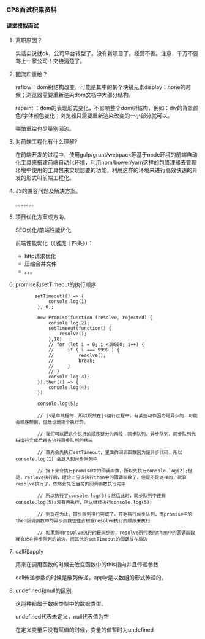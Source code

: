 ###  GP8面试积累资料

#### 课堂模拟面试

1. 离职原因？

   实话实说就ok，公司平台转型了。没有新项目了。经营不善。注意，千万不要骂上一家公司！交接清楚了。

2. 回流和重绘？

   reflow：dom树结构改变，可能是其中的某个块级元素display：none的时候；浏览器需要重新渲染dom文档中大部分结构。

   repaint ：dom的表现形式变化，不影响整个dom树结构，例如：div的背景颜色/字体颜色变化；浏览器只需要重新渲染改变的一小部分就可以。

   哪怕重绘也尽量别回流。

3. 对前端工程化有什么理解?

   在前端开发的过程中，使用gulp/grunt/webpack等基于node环境的前端自动化工具来搭建前端自动化环境，利用npm/bower/yarn这样的包管理器去管理环境中使用的工具包来实现想要的功能，利用这样的环境来进行高效快速的开发的形式叫前端工程化。

4. JS的兼容问题及解决方案。

   。。。。。。。

5. 项目优化方案或方向。

   SEO优化/前端性能优化

   前端性能优化（《雅虎十四条》）：

   * http请求优化
   * 压缩合并文件
   * 。。。

6. promise和setTimeout的执行顺序

   ```
          setTimeout(() => {
               console.log(1)
           }, 0);
   
           new Promise(function (resolve, rejected) {
               console.log(2);
               setTimeout(function() {
                   resolve();
               },10)
               // for (let i = 0; i <10000; i++) {
               //     if ( i === 9999 ) {
               //         resolve();
               //         break;
               //     }
               // }
               console.log(3);
           }).then(() => {
               console.log(4);
           })
   
           console.log(5);
   
           // js是单线程的，所以既然在js运行过程中，有某些动作因为是异步的，可能会顺序颠倒，但是也是挨个执行的。
   
           // 我们可以把这个执行的顺序链分为两段：同步队列，异步队列，同步队列代码运行完成后再去执行异步队列的代码
   
           // 首先会先执行setTimeout，里面的回调函数因为是异步代码，所以 console.log(1) 会放入到异步队列中
   
           // 接下来会执行promise中的回调函数，所以先执行console.log(2);但是，reslove执行后，理论上应该执行then中的回调函数了，但是不是这样的，就算resolve执行了，依然会先把当前的回调函数执行完毕
   
           // 所以执行了console.log(3)；然后此时，同步队列中还有console.log(5);没有再执行，所以继续执行console.log(5);
   
           // 到现在为止，同步队列执行完成了。开始执行异步队列，而promise中的then回调函数中的异步函数往往会根据resolve执行的顺序来执行
   
           // 如果影响resolve执行的是同步的，resolve所代表的then中的回调函数就会放在异步队列的前边，而其他的setTimeout的回调放在后边
   
   ```

7. call和apply

   用来在调用函数的时候去改变函数中的this指向并且传递参数

   call传递参数的时候是散列传递，apply是以数组的形式传递的。

8. undefined和null的区别

   这两种都属于数据类型中的数据类型。

   undefined代表未定义，null代表值为空

   在定义变量后没有赋值的时候，变量的值暂时为undefined

